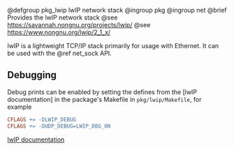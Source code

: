 @defgroup pkg_lwip   lwIP network stack
@ingroup  pkg
@ingroup  net
@brief    Provides the lwIP network stack
@see      https://savannah.nongnu.org/projects/lwip/
@see      https://www.nongnu.org/lwip/2_1_x/

lwIP is a lightweight TCP/IP stack primarily for usage with Ethernet.
It can be used with the @ref net_sock API.

## Debugging

Debug prints can be enabled by setting the defines from the [lwIP documentation]
in the package's Makefile in `pkg/lwip/Makefile`, for example

```makefile
CFLAGS += -DLWIP_DEBUG
CFLAGS += -DUDP_DEBUG=LWIP_DBG_ON
```

[lwIP documentation](https://www.nongnu.org/lwip/2_0_x/group__lwip__opts__debugmsg.html)

